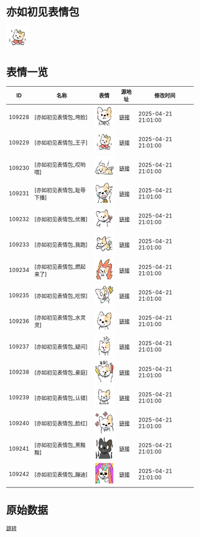 # 亦如初见表情包

<img src="./cover.png" height="60" alt="cover" />

# 表情一览

|ID|名称|表情|源地址|修改时间|
|----|----|----|----|----|
|109228|[亦如初见表情包_垮脸]|<img src="./pic/109228_%5B亦如初见表情包_垮脸%5D.png" height="60" alt="垮脸"/>|[链接](https://i0.hdslb.com/bfs/garb/8c0e003b0a7d2dff07d7df508d6f7430a6b64d95.png)|2025-04-21 21:01:00|
|109229|[亦如初见表情包_王子]|<img src="./pic/109229_%5B亦如初见表情包_王子%5D.png" height="60" alt="王子"/>|[链接](https://i0.hdslb.com/bfs/garb/683d9b3ede4d5adb345aae0edbbe680f49c47739.png)|2025-04-21 21:01:00|
|109230|[亦如初见表情包_哎哟喂]|<img src="./pic/109230_%5B亦如初见表情包_哎哟喂%5D.png" height="60" alt="哎哟喂"/>|[链接](https://i0.hdslb.com/bfs/garb/cbd66b92ef2c6955a8b790f8b6dce8074ab66402.png)|2025-04-21 21:01:00|
|109231|[亦如初见表情包_耻辱下播]|<img src="./pic/109231_%5B亦如初见表情包_耻辱下播%5D.png" height="60" alt="耻辱下播"/>|[链接](https://i0.hdslb.com/bfs/garb/68ee5e23f3079b157adca1c037d38a31f2cb3538.png)|2025-04-21 21:01:00|
|109232|[亦如初见表情包_优雅]|<img src="./pic/109232_%5B亦如初见表情包_优雅%5D.png" height="60" alt="优雅"/>|[链接](https://i0.hdslb.com/bfs/garb/ed8e6a9c94b4393afa7c4268dc28d0386e6e406e.png)|2025-04-21 21:01:00|
|109233|[亦如初见表情包_我跑]|<img src="./pic/109233_%5B亦如初见表情包_我跑%5D.png" height="60" alt="我跑"/>|[链接](https://i0.hdslb.com/bfs/garb/80fa022c4413cfbc7a54ef094f5c3fb9e72dfb77.png)|2025-04-21 21:01:00|
|109234|[亦如初见表情包_燃起来了]|<img src="./pic/109234_%5B亦如初见表情包_燃起来了%5D.png" height="60" alt="燃起来了"/>|[链接](https://i0.hdslb.com/bfs/garb/c9a420b96976e38fb1605364d9eae844c3f42f39.png)|2025-04-21 21:01:00|
|109235|[亦如初见表情包_吃惊]|<img src="./pic/109235_%5B亦如初见表情包_吃惊%5D.png" height="60" alt="吃惊"/>|[链接](https://i0.hdslb.com/bfs/garb/d5a4a124ee859e796d6942309b2910c3999b579d.png)|2025-04-21 21:01:00|
|109236|[亦如初见表情包_水灵灵]|<img src="./pic/109236_%5B亦如初见表情包_水灵灵%5D.png" height="60" alt="水灵灵"/>|[链接](https://i0.hdslb.com/bfs/garb/931b3d693bb35fd9f52a37f99ccb521f981e8c7a.png)|2025-04-21 21:01:00|
|109237|[亦如初见表情包_疑问]|<img src="./pic/109237_%5B亦如初见表情包_疑问%5D.png" height="60" alt="疑问"/>|[链接](https://i0.hdslb.com/bfs/garb/b76db619c0fc041169adc45b11749aac89f7e401.png)|2025-04-21 21:01:00|
|109238|[亦如初见表情包_豪庭]|<img src="./pic/109238_%5B亦如初见表情包_豪庭%5D.png" height="60" alt="豪庭"/>|[链接](https://i0.hdslb.com/bfs/garb/44ca003b75c217b38027853f682f0ce118d40a27.png)|2025-04-21 21:01:00|
|109239|[亦如初见表情包_认错]|<img src="./pic/109239_%5B亦如初见表情包_认错%5D.png" height="60" alt="认错"/>|[链接](https://i0.hdslb.com/bfs/garb/44fbfd02508886198a8a1fc1cf2d78fde8e41fc3.png)|2025-04-21 21:01:00|
|109240|[亦如初见表情包_脸红]|<img src="./pic/109240_%5B亦如初见表情包_脸红%5D.png" height="60" alt="脸红"/>|[链接](https://i0.hdslb.com/bfs/garb/de3b0867fd5951ae1875dccc9679882639318163.png)|2025-04-21 21:01:00|
|109241|[亦如初见表情包_黑黢黢]|<img src="./pic/109241_%5B亦如初见表情包_黑黢黢%5D.png" height="60" alt="黑黢黢"/>|[链接](https://i0.hdslb.com/bfs/garb/0c19fd65ef0056bb8af36d4cc459a31ed87af795.png)|2025-04-21 21:01:00|
|109242|[亦如初见表情包_蹦迪]|<img src="./pic/109242_%5B亦如初见表情包_蹦迪%5D.png" height="60" alt="蹦迪"/>|[链接](https://i0.hdslb.com/bfs/garb/cc5d22406c1ecf853d95376422299df0c49b38b6.png)|2025-04-21 21:01:00|

# 原始数据

[跳转](./raw.json)

